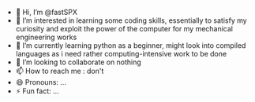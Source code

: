 - 👋 Hi, I’m @fastSPX
- 👀 I’m interested in learning some coding skills, essentially to satisfy my curiosity and exploit the power of the computer for my mechanical engineering works
- 🌱 I’m currently learning python as a beginner, might look into compiled languages as i need rather computing-intensive work to be done
- 💞️ I’m looking to collaborate on nothing
- 📫 How to reach me : don't
- 😄 Pronouns: ...
- ⚡ Fun fact: ...

<!---
fastSPX/fastSPX is a ✨ special ✨ repository because its `README.md` (this file) appears on your GitHub profile.
You can click the Preview link to take a look at your changes.
--->

